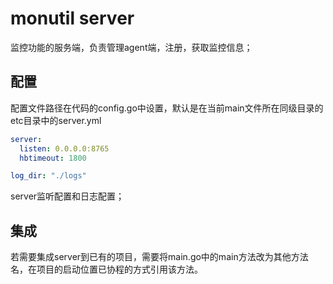 # monutil server

监控功能的服务端，负责管理agent端，注册，获取监控信息；

## 配置

配置文件路径在代码的config.go中设置，默认是在当前main文件所在同级目录的etc目录中的server.yml

```yaml
server:
  listen: 0.0.0.0:8765
  hbtimeout: 1800

log_dir: "./logs"
```

server监听配置和日志配置；

## 集成

若需要集成server到已有的项目，需要将main.go中的main方法改为其他方法名，在项目的启动位置已协程的方式引用该方法。